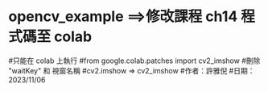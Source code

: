 # opencv_example ==>修改課程 ch14 程式碼至 colab 
#只能在 colab 上執行
#from google.colab.patches import cv2_imshow
#刪除 "waitKey"  和 視窗名稱
#cv2.imshow => cv2_imshow
#作者：許雅倪
#日期：2023/11/06
